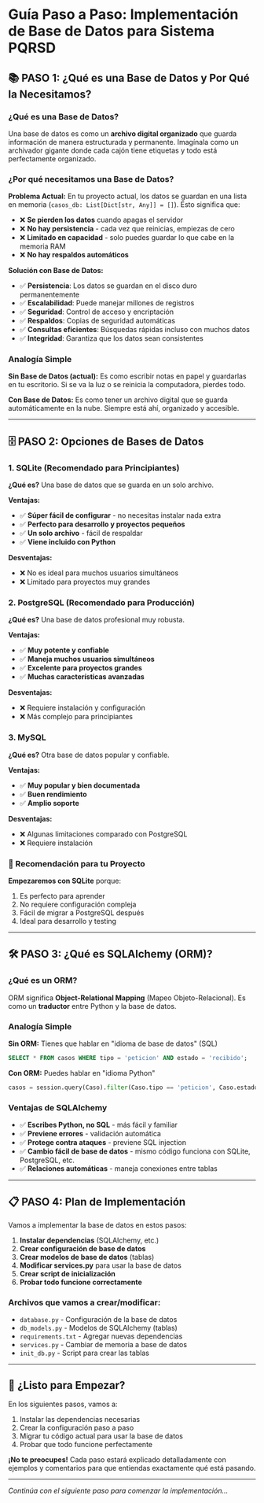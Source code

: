 # Guía Paso a Paso: Implementación de Base de Datos para Sistema PQRSD

## 📚 PASO 1: ¿Qué es una Base de Datos y Por Qué la Necesitamos?

### ¿Qué es una Base de Datos?
Una base de datos es como un **archivo digital organizado** que guarda información de manera estructurada y permanente. Imagínala como un archivador gigante donde cada cajón tiene etiquetas y todo está perfectamente organizado.

### ¿Por qué necesitamos una Base de Datos?

**Problema Actual:**
En tu proyecto actual, los datos se guardan en una lista en memoria (`casos_db: List[Dict[str, Any]] = []`). Esto significa que:
- ❌ **Se pierden los datos** cuando apagas el servidor
- ❌ **No hay persistencia** - cada vez que reinicias, empiezas de cero
- ❌ **Limitado en capacidad** - solo puedes guardar lo que cabe en la memoria RAM
- ❌ **No hay respaldos automáticos**

**Solución con Base de Datos:**
- ✅ **Persistencia**: Los datos se guardan en el disco duro permanentemente
- ✅ **Escalabilidad**: Puede manejar millones de registros
- ✅ **Seguridad**: Control de acceso y encriptación
- ✅ **Respaldos**: Copias de seguridad automáticas
- ✅ **Consultas eficientes**: Búsquedas rápidas incluso con muchos datos
- ✅ **Integridad**: Garantiza que los datos sean consistentes

### Analogía Simple
**Sin Base de Datos (actual):** Es como escribir notas en papel y guardarlas en tu escritorio. Si se va la luz o se reinicia la computadora, pierdes todo.

**Con Base de Datos:** Es como tener un archivo digital que se guarda automáticamente en la nube. Siempre está ahí, organizado y accesible.

---

## 🗄️ PASO 2: Opciones de Bases de Datos

### 1. SQLite (Recomendado para Principiantes)
**¿Qué es?** Una base de datos que se guarda en un solo archivo.

**Ventajas:**
- ✅ **Súper fácil de configurar** - no necesitas instalar nada extra
- ✅ **Perfecto para desarrollo y proyectos pequeños**
- ✅ **Un solo archivo** - fácil de respaldar
- ✅ **Viene incluido con Python**

**Desventajas:**
- ❌ No es ideal para muchos usuarios simultáneos
- ❌ Limitado para proyectos muy grandes

### 2. PostgreSQL (Recomendado para Producción)
**¿Qué es?** Una base de datos profesional muy robusta.

**Ventajas:**
- ✅ **Muy potente y confiable**
- ✅ **Maneja muchos usuarios simultáneos**
- ✅ **Excelente para proyectos grandes**
- ✅ **Muchas características avanzadas**

**Desventajas:**
- ❌ Requiere instalación y configuración
- ❌ Más complejo para principiantes

### 3. MySQL
**¿Qué es?** Otra base de datos popular y confiable.

**Ventajas:**
- ✅ **Muy popular y bien documentada**
- ✅ **Buen rendimiento**
- ✅ **Amplio soporte**

**Desventajas:**
- ❌ Algunas limitaciones comparado con PostgreSQL
- ❌ Requiere instalación

### 🎯 Recomendación para tu Proyecto
**Empezaremos con SQLite** porque:
1. Es perfecto para aprender
2. No requiere configuración compleja
3. Fácil de migrar a PostgreSQL después
4. Ideal para desarrollo y testing

---

## 🛠️ PASO 3: ¿Qué es SQLAlchemy (ORM)?

### ¿Qué es un ORM?
ORM significa **Object-Relational Mapping** (Mapeo Objeto-Relacional). Es como un **traductor** entre Python y la base de datos.

### Analogía Simple
**Sin ORM:** Tienes que hablar en "idioma de base de datos" (SQL)
```sql
SELECT * FROM casos WHERE tipo = 'peticion' AND estado = 'recibido';
```

**Con ORM:** Puedes hablar en "idioma Python"
```python
casos = session.query(Caso).filter(Caso.tipo == 'peticion', Caso.estado == 'recibido').all()
```

### Ventajas de SQLAlchemy
- ✅ **Escribes Python, no SQL** - más fácil y familiar
- ✅ **Previene errores** - validación automática
- ✅ **Protege contra ataques** - previene SQL injection
- ✅ **Cambio fácil de base de datos** - mismo código funciona con SQLite, PostgreSQL, etc.
- ✅ **Relaciones automáticas** - maneja conexiones entre tablas

---

## 📋 PASO 4: Plan de Implementación

Vamos a implementar la base de datos en estos pasos:

1. **Instalar dependencias** (SQLAlchemy, etc.)
2. **Crear configuración de base de datos**
3. **Crear modelos de base de datos** (tablas)
4. **Modificar services.py** para usar la base de datos
5. **Crear script de inicialización**
6. **Probar todo funcione correctamente**

### Archivos que vamos a crear/modificar:
- `database.py` - Configuración de la base de datos
- `db_models.py` - Modelos de SQLAlchemy (tablas)
- `requirements.txt` - Agregar nuevas dependencias
- `services.py` - Cambiar de memoria a base de datos
- `init_db.py` - Script para crear las tablas

---

## 🚀 ¿Listo para Empezar?

En los siguientes pasos, vamos a:
1. Instalar las dependencias necesarias
2. Crear la configuración paso a paso
3. Migrar tu código actual para usar la base de datos
4. Probar que todo funcione perfectamente

**¡No te preocupes!** Cada paso estará explicado detalladamente con ejemplos y comentarios para que entiendas exactamente qué está pasando.

---

*Continúa con el siguiente paso para comenzar la implementación...*